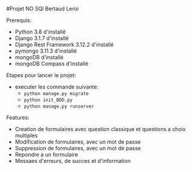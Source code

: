 #Projet NO SQl Bertaud Leroi

Prerequis:
- Python 3.8 d'installé
- Django 3.1.7 d'installé
- Django Rest Framework 3.12.2 d'installé
- pymongo 3.11.3 d'installé
- mongoDB d'installé
- mongoDB Compass d'installé


Etapes pour lancer le projet:

- executer les commande suivante:
  - ```python manage.py migrate```
  - ```python init_BDD.py```
  - ```python manage.py runserver```

Features:
  - Creation de formulaires avec question classique et questions a choix multiples
  - Modification de formulaires, avec un mot de passe
  - Suppression de formulaires, avec un mot de passe
  - Repondre a un formulaire
  - Messaes d'erreurs, de succes et d'information

